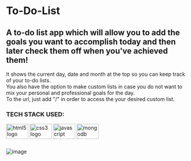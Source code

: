# To-Do-List
## A to-do list app which will allow you to add the goals you want to accomplish today and then later check them off when you've achieved them! <br/>
It shows the current day, date and month at the top so you can keep track of your to-do lists. </br>
You also have the option to make custom lists in case you do not want to mix your personal and professional goals for the day. </br>
To the url, just add "/<customListName>" in order to access the your desired custom list. </br>

### TECH STACK USED: 
<div>
  <img src="https://cdn.jsdelivr.net/gh/devicons/devicon/icons/html5/html5-original.svg" height="41" width="60" alt="html5 logo"  />
  <img src="https://cdn.jsdelivr.net/gh/devicons/devicon/icons/css3/css3-original.svg" height="41" width="60" alt="css3 logo"  />
  <img src="https://cdn.jsdelivr.net/gh/devicons/devicon/icons/javascript/javascript-original.svg" height="41" width="60" alt="javascript logo"  />
  <img src="https://cdn.jsdelivr.net/gh/devicons/devicon/icons/mongodb/mongodb-original.svg" height="41" width="60" alt="mongodb logo"  />
</div>

###

![image](https://github.com/pree251/To-do-list-v1/assets/68124103/11413a55-25a8-470c-959d-50b4c1fc4367)

